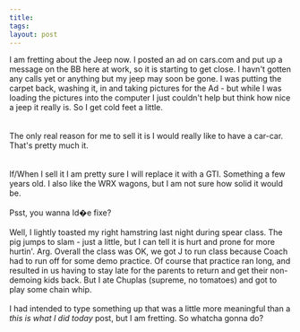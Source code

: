 ```yaml
---
title: 
tags: 
layout: post
---
```

I am fretting about the Jeep now.  I posted an ad on cars.com and put up a message on the BB here at work, so it is starting to get close.  I havn't gotten any calls yet or anything but my jeep may soon be gone.  I was putting the carpet back, washing it, in and taking pictures for the Ad - but while I was loading the pictures into the computer I just couldn't help but think how nice a jeep it really is.  So I get cold feet a little.  <br /><br />The only real reason for me to sell it is I would really like to have a car-car.  That's pretty much it.  <br /><br />If/When I sell it I am pretty sure I will replace it with a GTI.  Something a few years old. I also like the WRX wagons, but I am not sure how solid it would be. <br /><br />Psst, you wanna Id�e fixe?<br /><br />Well, I lightly toasted my right hamstring last night during spear class. The pig jumps to slam - just a little, but I can tell it is hurt and prone for more hurtin'.  Arg.  Overall the class was OK, we got J to run class because Coach had to run off for some demo practice.  Of course that practice ran long, and resulted in us having to stay late for the parents to return and get their non-demoing kids back.  But I ate Chuplas (supreme, no tomatoes) and got to play some chain whip. <br /><br />I had intended to type something up that was a little more meaningful than a <i>this is what I did today</i> post, but I am fretting. So whatcha gonna do?
